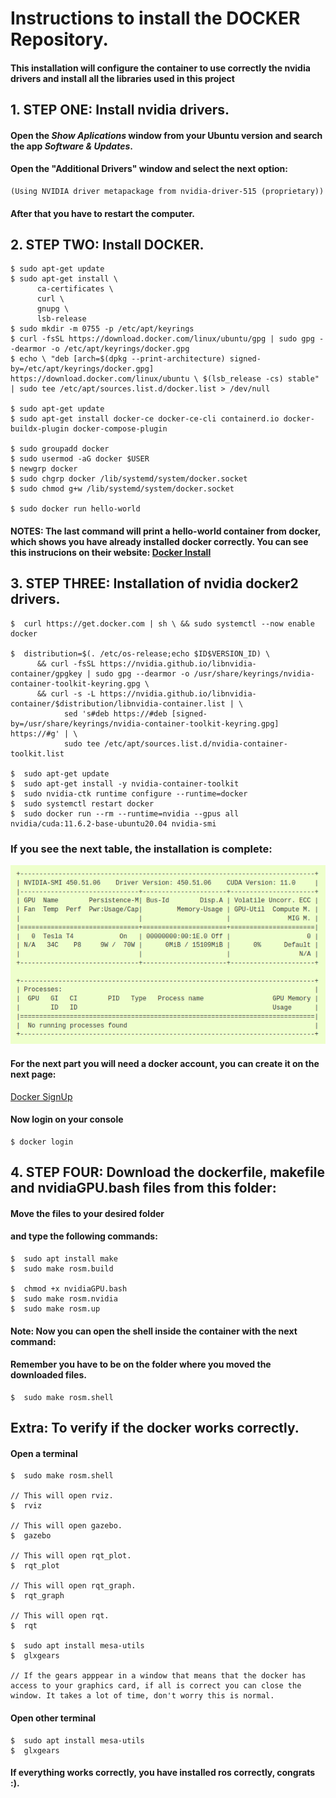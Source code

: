 # Instructions to install the DOCKER Repository.

####  This installation will configure the container to use correctly the nvidia drivers and install all the libraries used in this project

##  1. STEP ONE: Install nvidia drivers.
####    Open the *Show Aplications* window from your Ubuntu version and search the app *Software & Updates*.
####    Open the "Additional Drivers" window and select the next option:
    (Using NVIDIA driver metapackage from nvidia-driver-515 (proprietary))
####    After that you have to restart the computer.


##  2. STEP TWO: Install DOCKER.


```
$ sudo apt-get update
$ sudo apt-get install \
      ca-certificates \
      curl \
      gnupg \
      lsb-release
$ sudo mkdir -m 0755 -p /etc/apt/keyrings
$ curl -fsSL https://download.docker.com/linux/ubuntu/gpg | sudo gpg --dearmor -o /etc/apt/keyrings/docker.gpg 
$ echo \ "deb [arch=$(dpkg --print-architecture) signed-by=/etc/apt/keyrings/docker.gpg] https://download.docker.com/linux/ubuntu \ $(lsb_release -cs) stable" | sudo tee /etc/apt/sources.list.d/docker.list > /dev/null

$ sudo apt-get update
$ sudo apt-get install docker-ce docker-ce-cli containerd.io docker-buildx-plugin docker-compose-plugin

$ sudo groupadd docker
$ sudo usermod -aG docker $USER
$ newgrp docker
$ sudo chgrp docker /lib/systemd/system/docker.socket
$ sudo chmod g+w /lib/systemd/system/docker.socket

$ sudo docker run hello-world
```

#### NOTES: The last command will print a hello-world container from docker, which shows you have already installed docker correctly. You can see this instrucions on their website: [Docker Install](https://docs.docker.com/engine/install/ubuntu/)

##  3. STEP THREE: Installation of nvidia docker2 drivers.



```
$  curl https://get.docker.com | sh \ && sudo systemctl --now enable docker

$  distribution=$(. /etc/os-release;echo $ID$VERSION_ID) \
      && curl -fsSL https://nvidia.github.io/libnvidia-container/gpgkey | sudo gpg --dearmor -o /usr/share/keyrings/nvidia-container-toolkit-keyring.gpg \
      && curl -s -L https://nvidia.github.io/libnvidia-container/$distribution/libnvidia-container.list | \
            sed 's#deb https://#deb [signed-by=/usr/share/keyrings/nvidia-container-toolkit-keyring.gpg] https://#g' | \
            sudo tee /etc/apt/sources.list.d/nvidia-container-toolkit.list

$  sudo apt-get update
$  sudo apt-get install -y nvidia-container-toolkit
$  sudo nvidia-ctk runtime configure --runtime=docker
$  sudo systemctl restart docker
$  sudo docker run --rm --runtime=nvidia --gpus all nvidia/cuda:11.6.2-base-ubuntu20.04 nvidia-smi
```
###  If you see the next table, the installation is complete:
![This is an image](https://github.com/DevasNAI/Electro-HorchatasPuzzleBot/blob/main/Docker/Screenshot%20from%202023-02-17%2013-18-16.png)

#### For the next part you will need a docker account, you can create it on the next page:
[Docker SignUp](https://hub.docker.com/signup)

#### Now login on your console
```
$ docker login
```

## 4. STEP FOUR: Download the dockerfile, makefile and nvidiaGPU.bash files from this folder:

####  Move the files to your desired folder
####  and type the following commands:

```
$  sudo apt install make
$  sudo make rosm.build

$  chmod +x nvidiaGPU.bash
$  sudo make rosm.nvidia
$  sudo make rosm.up
```

####  Note: Now you can open the shell inside the container with the next command:
####  Remember you have to be on the folder where you moved the downloaded files.
```
$  sudo make rosm.shell
```

## Extra: To verify if the docker works correctly.

#### Open a terminal
```
$  sudo make rosm.shell

// This will open rviz.
$  rviz

// This will open gazebo.
$  gazebo

// This will open rqt_plot.
$  rqt_plot

// This will open rqt_graph.
$  rqt_graph

// This will open rqt.
$  rqt

$  sudo apt install mesa-utils
$  glxgears

// If the gears apppear in a window that means that the docker has access to your graphics card, if all is correct you can close the window. It takes a lot of time, don't worry this is normal.
```
#### Open other terminal
```
$  sudo apt install mesa-utils
$  glxgears
```

#### If everything works correctly, you have installed ros correctly, congrats :).







  
